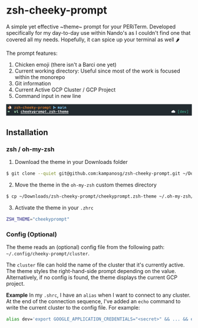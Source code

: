 # zsh-cheeky-prompt
A simple yet effective ~theme~ prompt for your PERiTerm. Developed specifically for my day-to-day use within Nando's as I couldn't find one that covered all my needs. Hopefully, it can spice up your terminal as well 🌶️

The prompt features:
1. Chicken emoji (there isn't a Barci one yet)
1. Current working directory: Useful since most of the work is focused within the monorepo
1. Git information
1. Current Active GCP Cluster / GCP Project
1. Command input in new line

<p align="center">
    <img src="./screenshot.png" />
</p>

## Installation

### zsh / oh-my-zsh
1. Download the theme in your Downloads folder
```sh
$ git clone --quiet git@github.com:kampanosg/zsh-cheeky-prompt.git ~/Downloads

```
2. Move the theme in the `oh-my-zsh` custom themes directory
```sh
$ cp ~/Downloads/zsh-cheeky-prompt/cheekyprompt.zsh-theme ~/.oh-my-zsh/custom/themes
```

3. Activate the theme in your `.zhrc`
```sh
ZSH_THEME="cheekyprompt"
```

### Config (Optional)
The theme reads an (optional) config file from the following path: `~/.config/cheeky-prompt/cluster`. 

The `cluster` file can hold the name of the cluster that it's currently active. The theme styles the right-hand-side prompt depending on the value. Alternatively, if no config is found, the theme displays the current GCP project.

**Example**
In my `.shrc`, I have an `alias` when I want to connect to any cluster. At the end of the connection sequence, I've added an `echo` command to write the current cluster to the config file. For example:

```sh
alias dev='export GOOGLE_APPLICATION_CREDENTIALS="<secret>" && ... && echo "dev" > ~/.config/cheeky-prompt/cluster'
```
